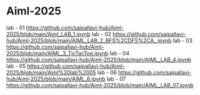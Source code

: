 # Aiml-2025

lab - 01   https://github.com/saipallavi-hub/Aiml-2025/blob/main/Aiml_LAB_1.ipynb
lab - 02   https://github.com/saipallavi-hub/Aiml-2025/blob/main/AIML_LAB_2_BFS%2CDFS%2CA_.ipynb
lab - 03   https://github.com/saipallavi-hub/Aiml-2025/blob/main/AIML_3_TicTacToe.ipynb
lab - 04   https://github.com/saipallavi-hub/Aiml-2025/blob/main/AIML_LAB_4.ipynb
lab - 05   https://github.com/saipallavi-hub/Aiml-2025/blob/main/Aiml%20lab%2005
lab - 06   https://github.com/saipallavi-hub/Aiml-2025/blob/main/AIML_6.ipynb
lab - 07   https://github.com/saipallavi-hub/Aiml-2025/blob/main/AIML_LAB_07.ipynb

